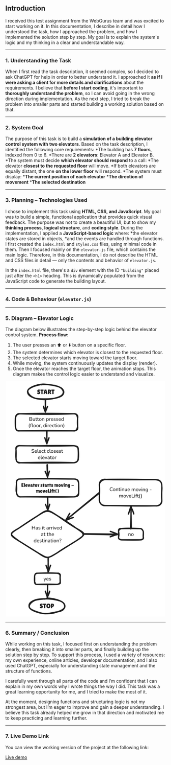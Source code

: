 ## Introduction

I received this test assignment from the WebGurus team and was excited to start working on it.
In this documentation, I describe in detail how I understood the task, how I approached the problem, and how I implemented the solution step by step.
My goal is to explain the system's logic and my thinking in a clear and understandable way.

---

### 1. Understanding the Task

When I first read the task description, it seemed complex, so I decided to ask ChatGPT for help in order to better understand it.
I approached it **as if I were asking a client for more details and clarifications** about the requirements.
I believe that **before I start coding**, it's important to **thoroughly understand the problem**, so I can avoid going in the wrong direction during implementation.
As the next step, I tried to break the problem into smaller parts and started building a working solution based on that.

---

### 2. System Goal

The purpose of this task is to build a **simulation of a building elevator control system with two elevators**.
Based on the task description, I identified the following core requirements:
*The building has **7 floors**, indexed from 0 to 6.
*There are **2 elevators**: Elevator A and Elevator B.
*The system must decide **which elevator should respond** to a call:
  *The elevator **closest to the requested floor** will move.
  *If both elevators are equally distant, the one **on the lower floor** will respond.
*The system must display:
  ***The current position of each elevator**
  ***The direction of movement**
  ***The selected destination**

---

### 3. Planning – Technologies Used

I chose to implement this task using **HTML, CSS, and JavaScript**. My goal was to build a simple, functional application that provides quick visual feedback.
The purpose was not to create a beautiful UI, but to show my **thinking process**, **logical structure**, and **coding style**.
During the implementation, I applied a **JavaScript-based logic** where:
  *the elevator states are stored in objects,
  *and the events are handled through functions.
I first created the `index.html` and `styles.css` files, using minimal code in them.
Then I focused mainly on the `elevator.js` file, which contains the main logic.
Therefore, in this documentation, I do not describe the HTML and CSS files in detail — only the contents and behavior of `elevator.js`.

In the `index.html` file, there's a `div` element with the ID `"building"` placed just after the `<h1>` heading. This is dynamically populated from the JavaScript code to generate the building layout.

---

### 4. Code & Behaviour (`elevator.js`)

---

### 5. Diagram – Elevator Logic

The diagram below illustrates the step-by-step logic behind the elevator control system.
**Process flow:**
1. The user presses an ⬆️ or ⬇️ button on a specific floor.
2. The system determines which elevator is closest to the requested floor.
3. The selected elevator starts moving toward the target floor.
4. While moving, the system continuously updates the display (render).
5. Once the elevator reaches the target floor, the animation stops.
This diagram makes the control logic easier to understand and visualize.
<p align="center">
<img src="https://raw.githubusercontent.com/galsandor2012/elevator-control-system/main/elevator-logic-diagram.png" width="500" />
</p>

---

### 6. Summary / Conclusion

While working on this task, I focused first on understanding the problem clearly, then breaking it into smaller parts, and finally building up the solution step by step. To support this process, I used a variety of resources: my own experience, online articles, developer documentation, and I also used ChatGPT, especially for understanding state management and the structure of functions.

I carefully went through all parts of the code and I’m confident that I can explain in my own words why I wrote things the way I did. This task was a great learning opportunity for me, and I tried to make the most of it.

At the moment, designing functions and structuring logic is not my strongest area, but I’m eager to improve and gain a deeper understanding. I believe this task already helped me grow in that direction and motivated me to keep practicing and learning further.

---

### 7. Live Demo Link
You can view the working version of the project at the following link:

[Live demo](https://elevator-control-system-galsandor.netlify.app/)



